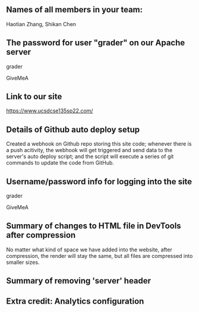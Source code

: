## Names of all members in your team:

Haotian Zhang, Shikan Chen

## The password for user "grader" on our Apache server

grader

GiveMeA

## Link to our site

https://www.ucsdcse135sp22.com/

## Details of Github auto deploy setup

Created a webhook on Github repo storing this site code; whenever there is a push acitivity, the webhook will get triggered and send data to the server's auto deploy script; and the script will execute a series of git commands to update the code from GitHub.

## Username/password info for logging into the site

grader

GiveMeA

## Summary of changes to HTML file in DevTools after compression

No matter what kind of space we have added into the website, after compression, the render will stay the same, but all files are compressed into smaller sizes.

## Summary of removing 'server' header


## Extra credit: Analytics configuration